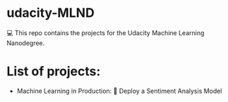 # udacity-MLND
:computer: This repo contains the projects for the Udacity Machine Learning Nanodegree.

# List of projects:

- Machine Learning in Production: :movie_camera: Deploy a Sentiment Analysis Model
 

